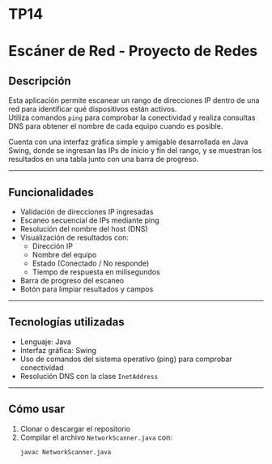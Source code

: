 # TP14
# Escáner de Red - Proyecto de Redes

## Descripción

Esta aplicación permite escanear un rango de direcciones IP dentro de una red para identificar qué dispositivos están activos.  
Utiliza comandos `ping` para comprobar la conectividad y realiza consultas DNS para obtener el nombre de cada equipo cuando es posible.  

Cuenta con una interfaz gráfica simple y amigable desarrollada en Java Swing, donde se ingresan las IPs de inicio y fin del rango, y se muestran los resultados en una tabla junto con una barra de progreso.

---

## Funcionalidades

- Validación de direcciones IP ingresadas  
- Escaneo secuencial de IPs mediante ping  
- Resolución del nombre del host (DNS)  
- Visualización de resultados con:  
  - Dirección IP  
  - Nombre del equipo  
  - Estado (Conectado / No responde)  
  - Tiempo de respuesta en milisegundos  
- Barra de progreso del escaneo  
- Botón para limpiar resultados y campos

---

## Tecnologías utilizadas

- Lenguaje: Java  
- Interfaz gráfica: Swing  
- Uso de comandos del sistema operativo (ping) para comprobar conectividad  
- Resolución DNS con la clase `InetAddress`

---

## Cómo usar

1. Clonar o descargar el repositorio  
2. Compilar el archivo `NetworkScanner.java` con:  
   ```bash
   javac NetworkScanner.java

